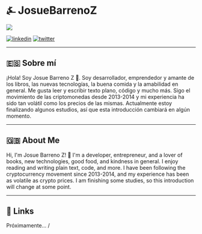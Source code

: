 # &angzarr; JosueBarrenoZ

![](https://media.licdn.com/dms/image/v2/D4E03AQEmxcQoc5JJLQ/profile-displayphoto-shrink_400_400/profile-displayphoto-shrink_400_400/0/1696974667562?e=1758153600&v=beta&t=dgaTUCEkSykjvyCa8ufXAiwQxg4at0yRg982ao0zPE8)

[![linkedin](https://img.shields.io/badge/linkedin-0A66C2?style=for-the-badge&logo=linkedin&logoColor=white)](https://www.linkedin.com/) 
[![twitter](https://img.shields.io/badge/twitter-1DA1F2?style=for-the-badge&logo=twitter&logoColor=white)](https://twitter.com/josuebarrenoz)

---

## 🇪🇸 Sobre mí

¡Hola! Soy Josue Barreno Z 👋. Soy desarrollador, emprendedor y amante de los libros, las nuevas tecnologías, la buena comida y la amabilidad en general. Me gusta leer y escribir texto plano, código y mucho más. Sigo el movimiento de las criptomonedas desde 2013-2014 y mi experiencia ha sido tan volátil como los precios de las mismas. Actualmente estoy finalizando algunos estudios, así que esta introducción cambiará en algún momento.

---

## 🇬🇧 About Me

Hi, I'm Josue Barreno Z! 👋 I'm a developer, entrepreneur, and a lover of books, new technologies, good food, and kindness in general. I enjoy reading and writing plain text, code, and more. I have been following the cryptocurrency movement since 2013-2014, and my experience has been as volatile as crypto prices. I am finishing some studies, so this introduction will change at some point.

---

## 🔗 Links

Próximamente... /

